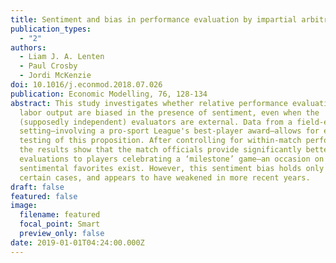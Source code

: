 ```yaml
---
title: Sentiment and bias in performance evaluation by impartial arbitrators
publication_types:
  - "2"
authors:
  - Liam J. A. Lenten
  - Paul Crosby
  - Jordi McKenzie
doi: 10.1016/j.econmod.2018.07.026
publication: Economic Modelling, 76, 128-134
abstract: This study investigates whether relative performance evaluations of
  labor output are biased in the presence of sentiment, even when the
  (supposedly independent) evaluators are external. Data from a field-experiment
  setting—involving a pro-sport League's best-player award—allows for empirical
  testing of this proposition. After controlling for within-match performance,
  the results show that the match officials provide significantly better
  evaluations to players celebrating a ‘milestone’ game—an occasion on which
  sentimental favorites exist. However, this sentiment bias holds only in
  certain cases, and appears to have weakened in more recent years.
draft: false
featured: false
image:
  filename: featured
  focal_point: Smart
  preview_only: false
date: 2019-01-01T04:24:00.000Z
---
```

